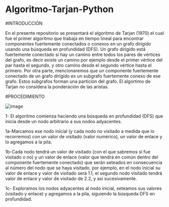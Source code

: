 # Algoritmo-Tarjan-Python
#INTRODUCCIÓN

En el presente repositorio se presentará el algoritmo de Tarjan (1970) el cual fue el primer algoritmo que trabaja en tiempo lineal para encontrar componentes fuertemente conectados o conexos en un grafo dirigido usando una búsqueda en profundidad (DFS).
 Un grafo dirigido está fuertemente conectado si hay un camino entre todos los pares de vértices del grafo, es decir existe un camino por ejemplo desde el primer vértice del par hasta el segundo, y otro camino desde el segundo vértice hasta el primero.
 Por otra parte, mencionaremos que un componente fuertemente conectado de un grafo dirigido es un subgrafo fuertemente conexo de ese grafo. Estos subgrafos forman una partición del grafo. El algortimo de Tarjan no considera la ponderación de las aristas.

 #PROCEDIMIENTO
 
![image](https://github.com/user-attachments/assets/b89a595c-c89c-46f2-984a-e8baf4af9eb6)

1- El algoritmo comienza haciendo una búsqueda en profundidad (DFS) que inicia desde un nodo arbitrario a sus nodos adyacentes.

1a-Marcamos ese nodo inicial (y cada nodo no visitado a medida que lo recorremos) con      un valor de visitado (valor numérico), un valor de enlace y lo agregamos a la pila.

 1b-Cada nodo tendrá un valor de visitado (con el que sabremos si fue visitado o no) y un      valor de enlace (valor que tendrá en común dentro del componente fuertemente conectado) que serán seteados en consecuencia al número del nodo que se haya visitado, por ejemplo, en el nodo inicial   su valor de   enlace y valor de visitado será 1.1, el segundo nodo visitado tendrá valor de enlace y valor de visitado de 2.2, y así sucesivamente.
 
 1c- Exploramos los nodos adyacentes al nodo inicial, seteamos sus valores (visitado y enlace) y agregamos a la pila, siguiendo la búsqueda DFS en profundidad.





 




